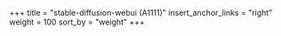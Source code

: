 +++
title = "stable-diffusion-webui (A1111)"
insert_anchor_links = "right"
weight = 100
sort_by = "weight"
+++

